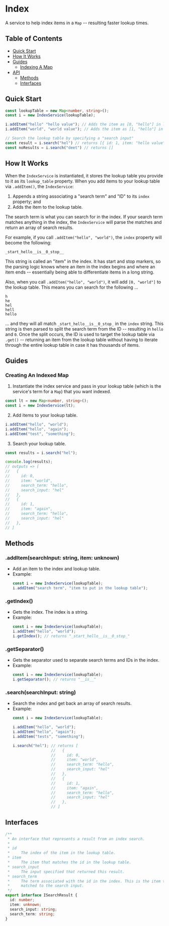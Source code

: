 # Index

A service to help index items in a `Map` -- resulting faster lookup times.

## Table of Contents

* [Quick Start](#quick-start)
* [How It Works](#how-it-works)
* [Guides](#guides)
    * [Indexing A Map](#creating-an-indexed-map)
* [API](#api)
    * [Methods](#methods)
    * [Interfaces](#interfaces)

## Quick Start

```typescript
const lookupTable = new Map<number, string>();
const i = new IndexService(lookupTable);

i.addItem("hello" "hello value"); // Adds the item as [0, "hello"] in lookupTable; adds hello__is__0 to the index
i.addItem("world", "world value"); // Adds the item as [1, "hello"] in lookupTable; adds world__is__1 to the index

// Search the lookup table by specifying a "search input"
const result = i.search("hel") // returns [{ id: 1, item: "hello value", search_term: "hello", search_input: "hel" }]
const noResults = i.search("deet") // returns []
```

## How It Works

When the `IndexService` is instantiated, it stores the lookup table you provide to it as its `lookup_table` property. When you add items to your lookup table via `.addItem()`, the `IndexService`:

1. Appends a string associating a "search term" and "ID" to its `index` property; and
2. Adds the item to the lookup table.

The search term is what you can search for in the index. If your search term matches anything in the index, the `IndexService` will parse the matches and return an array of search results.

For example, if you call `.addItem("hello", "world")`, the `index` property will become the following:

```
_start_hello__is__0_stop__
```

This string is called an "item" in the index. It has start and stop markers, so the parsing logic knows where an item in the index begins and where an item ends -- essentially being able to differentiate items in a long string.

Also, when you call `.addItem("hello", "world")`, it will add `[0, "world"]` to the lookup table. This means you can search for the following ...

```
h
he
hel
hell
hello
```

... and they will all match `_start_hello__is__0_stop_` in the `index` string. This string is then parsed to split the search term from the ID -- resulting in `hello` and `0`. Once the split occurs, the ID is used to target the lookup table via `.get()` -- returning an item from the lookup table without having to iterate through the entire lookup table in case it has thousands of items.

## Guides

### Creating An Indexed Map

1. Instantiate the index service and pass in your lookup table (which is the service's term for a `Map`) that you want indexed.

```typescript
const lt = new Map<number, string>();
const i = new IndexService(lt);
```

2. Add items to your lookup table.

```typescript
i.addItem("hello", "world");
i.addItem("hello", "again");
i.addItem("test", "something");
```

3. Search your lookup table.

```typescript
const results = i.search("hel");

console.log(results);
// outputs => [
//   {
//     id: 0,
//     item: "world",
//     search_term: "hello",
//     search_input: "hel"
//   },
//   {
//     id: 1,
//     item: "again",
//     search_term: "hello",
//     search_input: "hel"
//   },
// ]
```


## Methods

### .addItem(searchInput: string, item: unknown)

* Add an item to the index and lookup table.
* Example:
    ```typescript
    const i = new IndexService(lookupTable);
    i.addItem("search term", "item to put in the lookup table");
    ````
### .getIndex()

* Gets the index. The index is a string.
* Example:
    ```typescript
    const i = new IndexService(lookupTable);
    i.addItem("hello", "world");
    i.getIndex(); // returns "_start_hello__is__0_stop_"
    ```
    
### .getSeparator()

* Gets the separator used to separate search terms and IDs in the index.
* Example:
    ```typescript
    const i = new IndexService(lookupTable);
    i.getSeparator(); // returns "__is__"
    ```

### .search(searchInput: string)

* Search the index and get back an array of search results.
* Example:
    ```typescript
    const i = new IndexService(lookupTable);
    
    i.addItem("hello", "world");
    i.addItem("hello", "again");
    i.addItem("tests", "something");
    
    i.search("hel"); // returns [
                     //   {
                     //     id: 0,
                     //     item: "world",
                     //     search_term: "hello",
                     //     search_input: "hel"
                     //   },
                     //   {
                     //     id: 1,
                     //     item: "again",
                     //     search_term: "hello",
                     //     search_input: "hel"
                     //   },
                     // ]
    ```

## Interfaces

```typescript
/**
 * An interface that represents a result from an index search.
 *
 * id
 *     The index of the item in the lookup table.
 * item
 *     The item that matches the id in the lookup table.
 * search_input
 *     The input specified that returned this result.
 * search_term
 *     The term associated with the id in the index. This is the item that gets
 *     matched to the search input.
 */
export interface ISearchResult {
  id: number;
  item: unknown;
  search_input: string;
  search_term: string;
}
```
